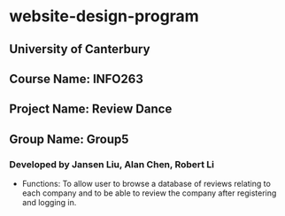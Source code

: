# website-design-program
## University of Canterbury
## Course Name: INFO263
## Project Name: Review Dance
## Group Name: Group5
### Developed by Jansen Liu, Alan Chen, Robert Li
- Functions: To allow user to browse a database of reviews relating to each company and to be able to review the company after registering and logging in.
